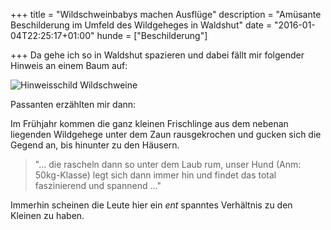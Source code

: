 +++
title 		= "Wildschweinbabys machen Ausflüge"
description = "Amüsante Beschilderung im Umfeld des Wildgeheges in Waldshut"
date 		= "2016-01-04T22:25:17+01:00"
hunde 		= ["Beschilderung"]

+++
Da gehe ich so in Waldshut spazieren und dabei fällt mir folgender Hinweis an einem Baum auf:

![Hinweisschild Wildschweine](/bilder/2016-01/2015_OL00397.jpg)
<!--more-->

Passanten erzählten mir dann:

Im Frühjahr kommen die ganz kleinen Frischlinge aus dem nebenan liegenden Wildgehege unter dem Zaun rausgekrochen und gucken sich die Gegend an, bis hinunter zu den Häusern.

> "... die rascheln dann so unter dem Laub rum, unser Hund (Anm: 50kg-Klasse) legt sich dann immer hin und findet das total faszinierend und spannend ..."

Immerhin scheinen die Leute hier ein _ent_ spanntes Verhältnis zu den Kleinen zu haben.
